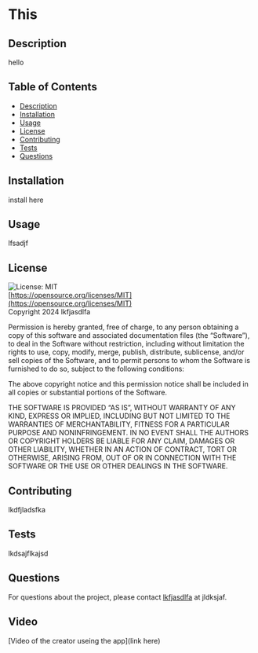 # This

## Description
hello

## Table of Contents
- [Description](#description)
- [Installation](#installation)
- [Usage](#usage)
- [License](#license)
- [Contributing](#contributing)
- [Tests](#tests)
- [Questions](#questions)

## Installation
install here

## Usage
lfsadjf

## License
![License: MIT](https://img.shields.io/badge/License-MIT-yellow.svg)  
[https://opensource.org/licenses/MIT](https://opensource.org/licenses/MIT)  
Copyright 2024 lkfjasdlfa

Permission is hereby granted, free of charge, to any person obtaining a copy of this software and associated documentation files (the “Software”), to deal in the Software without restriction, including without limitation the rights to use, copy, modify, merge, publish, distribute, sublicense, and/or sell copies of the Software, and to permit persons to whom the Software is furnished to do so, subject to the following conditions:

The above copyright notice and this permission notice shall be included in all copies or substantial portions of the Software.

THE SOFTWARE IS PROVIDED “AS IS”, WITHOUT WARRANTY OF ANY KIND, EXPRESS OR IMPLIED, INCLUDING BUT NOT LIMITED TO THE WARRANTIES OF MERCHANTABILITY, FITNESS FOR A PARTICULAR PURPOSE AND NONINFRINGEMENT. IN NO EVENT SHALL THE AUTHORS OR COPYRIGHT HOLDERS BE LIABLE FOR ANY CLAIM, DAMAGES OR OTHER LIABILITY, WHETHER IN AN ACTION OF CONTRACT, TORT OR OTHERWISE, ARISING FROM, OUT OF OR IN CONNECTION WITH THE SOFTWARE OR THE USE OR OTHER DEALINGS IN THE SOFTWARE.

## Contributing
lkdfjladsfka

## Tests
lkdsajflkajsd

## Questions
For questions about the project, please contact [lkfjasdlfa](https://github.com/lkfjasdlfa) at jldksjaf.


## Video

[Video of the creator useing the app](link here)